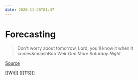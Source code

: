 ```yaml
---
date: 2020-11-28T01:37
---
```


# Forecasting

> Don't worry about tomorrow, Lord, you'll know it when it comes&mdashBob Weir *One More Saturday Night*

[Source](https://jerrygarcia.com/song/one-more-saturday-night/)

[[Wit]]
[[[TS]]]